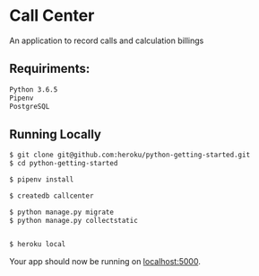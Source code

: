 # Call Center

An application to record calls and calculation billings

## Requiriments:

```sh
Python 3.6.5
Pipenv
PostgreSQL
```
## Running Locally

```sh
$ git clone git@github.com:heroku/python-getting-started.git
$ cd python-getting-started

$ pipenv install

$ createdb callcenter

$ python manage.py migrate
$ python manage.py collectstatic


$ heroku local
```

Your app should now be running on [localhost:5000](http://localhost:5000/).

